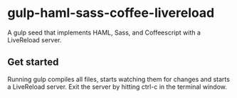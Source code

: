 # gulp-haml-sass-coffee-livereload
A gulp seed that implements HAML, Sass, and Coffeescript with a LiveReload server.

## Get started
Running gulp compiles all files, starts watching them for changes and starts a LiveReload server. Exit the server by hitting ctrl-c in the terminal window.